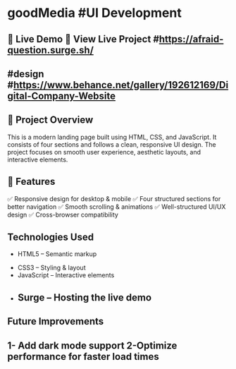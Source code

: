 # goodMedia #UI Development 
🚀 Live Demo
🔗 View Live Project #https://afraid-question.surge.sh/ 
---  
#design #https://www.behance.net/gallery/192612169/Digital-Company-Website 
---   

## 📌 Project Overview   
This is a modern landing page built using HTML, CSS, and JavaScript. It consists of four sections and follows a clean, responsive UI design. The project focuses on smooth user experience, aesthetic layouts, and interactive elements.  


## 🎨 Features
✅ Responsive design for desktop & mobile
✅ Four structured sections for better navigation
✅ Smooth scrolling & animations
✅ Well-structured UI/UX design
✅ Cross-browser compatibility 


## Technologies Used 
- HTML5 – Semantic markup
* CSS3 – Styling & layout
* JavaScript – Interactive elements
* Surge – Hosting the live demo
  ---   

## Future Improvements
1- Add dark mode support
2-Optimize performance for faster load times
--

